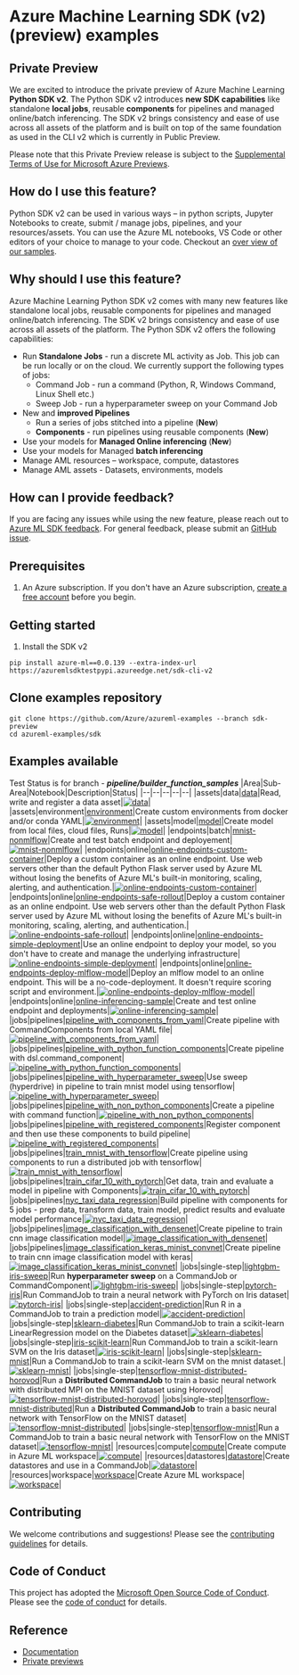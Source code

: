 # Azure Machine Learning SDK (v2) (preview) examples

## Private Preview
We are excited to introduce the private preview of Azure Machine Learning **Python SDK v2**. The Python SDK v2 introduces **new SDK capabilities** like standalone **local jobs**, reusable **components** for pipelines and managed online/batch inferencing. The SDK v2 brings consistency and ease of use across all assets of the platform and is built on top of the same foundation as used in the CLI v2 which is currently in Public Preview.

Please note that this Private Preview release is subject to the [Supplemental Terms of Use for Microsoft Azure Previews](https://azure.microsoft.com/en-us/support/legal/preview-supplemental-terms/).

## How do I use this feature?
Python SDK v2 can be used in various ways – in python scripts, Jupyter Notebooks to create, submit / manage jobs, pipelines, and your resources/assets. You can use the Azure ML notebooks, VS Code or other editors of your choice to manage to your code. Checkout an [over view of our samples](#examples-available).

## Why should I use this feature?
Azure Machine Learning Python SDK v2 comes with many new features like standalone local jobs, reusable components for pipelines and managed online/batch inferencing. The SDK v2 brings consistency and ease of use across all assets of the platform. The Python SDK v2 offers the following capabilities:
* Run **Standalone Jobs** - run a discrete ML activity as Job. This job can be run locally or on the cloud. We currently support the following types of jobs:
  * Command Job - run a command (Python, R, Windows Command, Linux Shell etc.)
  * Sweep Job - run a hyperparameter sweep on your Command Job
* New and **improved Pipelines**
  * Run a series of jobs stitched into a pipeline (**New**)
  * **Components** - run pipelines using reusable components (**New**)
* Use your models for **Managed Online inferencing** (**New**)
* Use your models for Managed **batch inferencing**
* Manage AML resources – workspace, compute, datastores
* Manage AML assets - Datasets, environments, models

## How can I provide feedback?
If you are facing any issues while using the new feature, please reach out to [Azure ML SDK feedback](mailto:amlsdkfeedback@microsoft.com). For general feedback, please submit an [GitHub issue](https://github.com/Azure/azure-sdk-for-python/issues/new/choose).

## Prerequisites
1. An Azure subscription. If you don't have an Azure subscription, [create a free account](https://aka.ms/AMLFree) before you begin.

## Getting started
1. Install the SDK v2

```terminal
pip install azure-ml==0.0.139 --extra-index-url  https://azuremlsdktestpypi.azureedge.net/sdk-cli-v2
```

## Clone examples repository
```SDK
git clone https://github.com/Azure/azureml-examples --branch sdk-preview
cd azureml-examples/sdk
```

## Examples available

Test Status is for branch - **_pipeline/builder_function_samples_**
|Area|Sub-Area|Notebook|Description|Status|
|--|--|--|--|--|
|assets|data|[data](assets/data/data.ipynb)|Read, write and register a data asset|[![data](https://github.com/Azure/azureml-examples/actions/workflows/sdk-assets-data-data.yml/badge.svg?branch=pipeline/builder_function_samples)](https://github.com/Azure/azureml-examples/actions/workflows/sdk-assets-data-data.yml)|
|assets|environment|[environment](assets/environment/environment.ipynb)|Create custom environments from docker and/or conda YAML|[![environment](https://github.com/Azure/azureml-examples/actions/workflows/sdk-assets-environment-environment.yml/badge.svg?branch=pipeline/builder_function_samples)](https://github.com/Azure/azureml-examples/actions/workflows/sdk-assets-environment-environment.yml)|
|assets|model|[model](assets/model/model.ipynb)|Create model from local files, cloud files, Runs|[![model](https://github.com/Azure/azureml-examples/actions/workflows/sdk-assets-model-model.yml/badge.svg?branch=pipeline/builder_function_samples)](https://github.com/Azure/azureml-examples/actions/workflows/sdk-assets-model-model.yml)|
|endpoints|batch|[mnist-nonmlflow](endpoints/batch/mnist-nonmlflow.ipynb)|Create and test batch endpoint and deployement|[![mnist-nonmlflow](https://github.com/Azure/azureml-examples/actions/workflows/sdk-endpoints-batch-mnist-nonmlflow.yml/badge.svg?branch=pipeline/builder_function_samples)](https://github.com/Azure/azureml-examples/actions/workflows/sdk-endpoints-batch-mnist-nonmlflow.yml)|
|endpoints|online|[online-endpoints-custom-container](endpoints/online/custom-container/online-endpoints-custom-container.ipynb)|Deploy a custom container as an online endpoint. Use web servers other than the default Python Flask server used by Azure ML without losing the benefits of Azure ML's built-in monitoring, scaling, alerting, and authentication.|[![online-endpoints-custom-container](https://github.com/Azure/azureml-examples/actions/workflows/sdk-endpoints-online-custom-container-online-endpoints-custom-container.yml/badge.svg?branch=pipeline/builder_function_samples)](https://github.com/Azure/azureml-examples/actions/workflows/sdk-endpoints-online-custom-container-online-endpoints-custom-container.yml)|
|endpoints|online|[online-endpoints-safe-rollout](endpoints/online/managed/online-endpoints-safe-rollout.ipynb)|Deploy a custom container as an online endpoint. Use web servers other than the default Python Flask server used by Azure ML without losing the benefits of Azure ML's built-in monitoring, scaling, alerting, and authentication.|[![online-endpoints-safe-rollout](https://github.com/Azure/azureml-examples/actions/workflows/sdk-endpoints-online-managed-online-endpoints-safe-rollout.yml/badge.svg?branch=pipeline/builder_function_samples)](https://github.com/Azure/azureml-examples/actions/workflows/sdk-endpoints-online-managed-online-endpoints-safe-rollout.yml)|
|endpoints|online|[online-endpoints-simple-deployment](endpoints/online/managed/online-endpoints-simple-deployment.ipynb)|Use an online endpoint to deploy your model, so you don't have to create and manage the underlying infrastructure|[![online-endpoints-simple-deployment](https://github.com/Azure/azureml-examples/actions/workflows/sdk-endpoints-online-managed-online-endpoints-simple-deployment.yml/badge.svg?branch=pipeline/builder_function_samples)](https://github.com/Azure/azureml-examples/actions/workflows/sdk-endpoints-online-managed-online-endpoints-simple-deployment.yml)|
|endpoints|online|[online-endpoints-deploy-mlflow-model](endpoints/online/mlflow/online-endpoints-deploy-mlflow-model.ipynb)|Deploy an mlflow model to an online endpoint. This will be a no-code-deployment. It doesn't require scoring script and environment.|[![online-endpoints-deploy-mlflow-model](https://github.com/Azure/azureml-examples/actions/workflows/sdk-endpoints-online-mlflow-online-endpoints-deploy-mlflow-model.yml/badge.svg?branch=pipeline/builder_function_samples)](https://github.com/Azure/azureml-examples/actions/workflows/sdk-endpoints-online-mlflow-online-endpoints-deploy-mlflow-model.yml)|
|endpoints|online|[online-inferencing-sample](endpoints/online/sample/online-inferencing-sample.ipynb)|Create and test online endpoint and deployments|[![online-inferencing-sample](https://github.com/Azure/azureml-examples/actions/workflows/sdk-endpoints-online-sample-online-inferencing-sample.yml/badge.svg?branch=pipeline/builder_function_samples)](https://github.com/Azure/azureml-examples/actions/workflows/sdk-endpoints-online-sample-online-inferencing-sample.yml)|
|jobs|pipelines|[pipeline_with_components_from_yaml](jobs/pipelines/1a_pipeline_with_components_from_yaml/pipeline_with_components_from_yaml.ipynb)|Create pipeline with CommandComponents from local YAML file|[![pipeline_with_components_from_yaml](https://github.com/Azure/azureml-examples/actions/workflows/sdk-jobs-pipelines-1a_pipeline_with_components_from_yaml-pipeline_with_components_from_yaml.yml/badge.svg?branch=pipeline/builder_function_samples)](https://github.com/Azure/azureml-examples/actions/workflows/sdk-jobs-pipelines-1a_pipeline_with_components_from_yaml-pipeline_with_components_from_yaml.yml)|
|jobs|pipelines|[pipeline_with_python_function_components](jobs/pipelines/1b_pipeline_with_python_function_components/pipeline_with_python_function_components.ipynb)|Create pipeline with dsl.command_component|[![pipeline_with_python_function_components](https://github.com/Azure/azureml-examples/actions/workflows/sdk-jobs-pipelines-1b_pipeline_with_python_function_components-pipeline_with_python_function_components.yml/badge.svg?branch=pipeline/builder_function_samples)](https://github.com/Azure/azureml-examples/actions/workflows/sdk-jobs-pipelines-1b_pipeline_with_python_function_components-pipeline_with_python_function_components.yml)|
|jobs|pipelines|[pipeline_with_hyperparameter_sweep](jobs/pipelines/1c_pipeline_with_hyperparameter_sweep/pipeline_with_hyperparameter_sweep.ipynb)|Use sweep (hyperdrive) in pipeline to train mnist model using tensorflow|[![pipeline_with_hyperparameter_sweep](https://github.com/Azure/azureml-examples/actions/workflows/sdk-jobs-pipelines-1c_pipeline_with_hyperparameter_sweep-pipeline_with_hyperparameter_sweep.yml/badge.svg?branch=pipeline/builder_function_samples)](https://github.com/Azure/azureml-examples/actions/workflows/sdk-jobs-pipelines-1c_pipeline_with_hyperparameter_sweep-pipeline_with_hyperparameter_sweep.yml)|
|jobs|pipelines|[pipeline_with_non_python_components](jobs/pipelines/1d_pipeline_with_non_python_components/pipeline_with_non_python_components.ipynb)|Create a pipeline with command function|[![pipeline_with_non_python_components](https://github.com/Azure/azureml-examples/actions/workflows/sdk-jobs-pipelines-1d_pipeline_with_non_python_components-pipeline_with_non_python_components.yml/badge.svg?branch=pipeline/builder_function_samples)](https://github.com/Azure/azureml-examples/actions/workflows/sdk-jobs-pipelines-1d_pipeline_with_non_python_components-pipeline_with_non_python_components.yml)|
|jobs|pipelines|[pipeline_with_registered_components](jobs/pipelines/1e_pipeline_with_registered_components/pipeline_with_registered_components.ipynb)|Register component and then use these components to build pipeline|[![pipeline_with_registered_components](https://github.com/Azure/azureml-examples/actions/workflows/sdk-jobs-pipelines-1e_pipeline_with_registered_components-pipeline_with_registered_components.yml/badge.svg?branch=pipeline/builder_function_samples)](https://github.com/Azure/azureml-examples/actions/workflows/sdk-jobs-pipelines-1e_pipeline_with_registered_components-pipeline_with_registered_components.yml)|
|jobs|pipelines|[train_mnist_with_tensorflow](jobs/pipelines/2a_train_mnist_with_tensorflow/train_mnist_with_tensorflow.ipynb)|Create pipeline using components to run a distributed job with tensorflow|[![train_mnist_with_tensorflow](https://github.com/Azure/azureml-examples/actions/workflows/sdk-jobs-pipelines-2a_train_mnist_with_tensorflow-train_mnist_with_tensorflow.yml/badge.svg?branch=pipeline/builder_function_samples)](https://github.com/Azure/azureml-examples/actions/workflows/sdk-jobs-pipelines-2a_train_mnist_with_tensorflow-train_mnist_with_tensorflow.yml)|
|jobs|pipelines|[train_cifar_10_with_pytorch](jobs/pipelines/2b_train_cifar_10_with_pytorch/train_cifar_10_with_pytorch.ipynb)|Get data, train and evaluate a model in pipeline with Components|[![train_cifar_10_with_pytorch](https://github.com/Azure/azureml-examples/actions/workflows/sdk-jobs-pipelines-2b_train_cifar_10_with_pytorch-train_cifar_10_with_pytorch.yml/badge.svg?branch=pipeline/builder_function_samples)](https://github.com/Azure/azureml-examples/actions/workflows/sdk-jobs-pipelines-2b_train_cifar_10_with_pytorch-train_cifar_10_with_pytorch.yml)|
|jobs|pipelines|[nyc_taxi_data_regression](jobs/pipelines/2c_nyc_taxi_data_regression/nyc_taxi_data_regression.ipynb)|Build pipeline with components for 5 jobs - prep data, transform data, train model, predict results and evaluate model performance|[![nyc_taxi_data_regression](https://github.com/Azure/azureml-examples/actions/workflows/sdk-jobs-pipelines-2c_nyc_taxi_data_regression-nyc_taxi_data_regression.yml/badge.svg?branch=pipeline/builder_function_samples)](https://github.com/Azure/azureml-examples/actions/workflows/sdk-jobs-pipelines-2c_nyc_taxi_data_regression-nyc_taxi_data_regression.yml)|
|jobs|pipelines|[image_classification_with_densenet](jobs/pipelines/2d_image_classification_with_densenet/image_classification_with_densenet.ipynb)|Create pipeline to train cnn image classification model|[![image_classification_with_densenet](https://github.com/Azure/azureml-examples/actions/workflows/sdk-jobs-pipelines-2d_image_classification_with_densenet-image_classification_with_densenet.yml/badge.svg?branch=pipeline/builder_function_samples)](https://github.com/Azure/azureml-examples/actions/workflows/sdk-jobs-pipelines-2d_image_classification_with_densenet-image_classification_with_densenet.yml)|
|jobs|pipelines|[image_classification_keras_minist_convnet](jobs/pipelines/2e_image_classification_keras_minist_convnet/image_classification_keras_minist_convnet.ipynb)|Create pipeline to train cnn image classification model with keras|[![image_classification_keras_minist_convnet](https://github.com/Azure/azureml-examples/actions/workflows/sdk-jobs-pipelines-2e_image_classification_keras_minist_convnet-image_classification_keras_minist_convnet.yml/badge.svg?branch=pipeline/builder_function_samples)](https://github.com/Azure/azureml-examples/actions/workflows/sdk-jobs-pipelines-2e_image_classification_keras_minist_convnet-image_classification_keras_minist_convnet.yml)|
|jobs|single-step|[lightgbm-iris-sweep](jobs/single-step/lightgbm/iris/lightgbm-iris-sweep.ipynb)|Run **hyperparameter sweep** on a CommandJob or CommandComponent|[![lightgbm-iris-sweep](https://github.com/Azure/azureml-examples/actions/workflows/sdk-jobs-single-step-lightgbm-iris-lightgbm-iris-sweep.yml/badge.svg?branch=pipeline/builder_function_samples)](https://github.com/Azure/azureml-examples/actions/workflows/sdk-jobs-single-step-lightgbm-iris-lightgbm-iris-sweep.yml)|
|jobs|single-step|[pytorch-iris](jobs/single-step/pytorch/iris/pytorch-iris.ipynb)|Run CommandJob to train a neural network with PyTorch on Iris dataset|[![pytorch-iris](https://github.com/Azure/azureml-examples/actions/workflows/sdk-jobs-single-step-pytorch-iris-pytorch-iris.yml/badge.svg?branch=pipeline/builder_function_samples)](https://github.com/Azure/azureml-examples/actions/workflows/sdk-jobs-single-step-pytorch-iris-pytorch-iris.yml)|
|jobs|single-step|[accident-prediction](jobs/single-step/r/accidents/accident-prediction.ipynb)|Run R in a CommandJob to train a prediction model|[![accident-prediction](https://github.com/Azure/azureml-examples/actions/workflows/sdk-jobs-single-step-r-accidents-accident-prediction.yml/badge.svg?branch=pipeline/builder_function_samples)](https://github.com/Azure/azureml-examples/actions/workflows/sdk-jobs-single-step-r-accidents-accident-prediction.yml)|
|jobs|single-step|[sklearn-diabetes](jobs/single-step/scikit-learn/diabetes/sklearn-diabetes.ipynb)|Run CommandJob to train a scikit-learn LinearRegression model on the Diabetes dataset|[![sklearn-diabetes](https://github.com/Azure/azureml-examples/actions/workflows/sdk-jobs-single-step-scikit-learn-diabetes-sklearn-diabetes.yml/badge.svg?branch=pipeline/builder_function_samples)](https://github.com/Azure/azureml-examples/actions/workflows/sdk-jobs-single-step-scikit-learn-diabetes-sklearn-diabetes.yml)|
|jobs|single-step|[iris-scikit-learn](jobs/single-step/scikit-learn/iris/iris-scikit-learn.ipynb)|Run CommandJob to train a scikit-learn SVM on the Iris dataset|[![iris-scikit-learn](https://github.com/Azure/azureml-examples/actions/workflows/sdk-jobs-single-step-scikit-learn-iris-iris-scikit-learn.yml/badge.svg?branch=pipeline/builder_function_samples)](https://github.com/Azure/azureml-examples/actions/workflows/sdk-jobs-single-step-scikit-learn-iris-iris-scikit-learn.yml)|
|jobs|single-step|[sklearn-mnist](jobs/single-step/scikit-learn/mnist/sklearn-mnist.ipynb)|Run a CommandJob to train a scikit-learn SVM on the mnist dataset.|[![sklearn-mnist](https://github.com/Azure/azureml-examples/actions/workflows/sdk-jobs-single-step-scikit-learn-mnist-sklearn-mnist.yml/badge.svg?branch=pipeline/builder_function_samples)](https://github.com/Azure/azureml-examples/actions/workflows/sdk-jobs-single-step-scikit-learn-mnist-sklearn-mnist.yml)|
|jobs|single-step|[tensorflow-mnist-distributed-horovod](jobs/single-step/tensorflow/mnist-distributed-horovod/tensorflow-mnist-distributed-horovod.ipynb)|Run a **Distributed CommandJob** to train a basic neural network with distributed MPI on the MNIST dataset using Horovod|[![tensorflow-mnist-distributed-horovod](https://github.com/Azure/azureml-examples/actions/workflows/sdk-jobs-single-step-tensorflow-mnist-distributed-horovod-tensorflow-mnist-distributed-horovod.yml/badge.svg?branch=pipeline/builder_function_samples)](https://github.com/Azure/azureml-examples/actions/workflows/sdk-jobs-single-step-tensorflow-mnist-distributed-horovod-tensorflow-mnist-distributed-horovod.yml)|
|jobs|single-step|[tensorflow-mnist-distributed](jobs/single-step/tensorflow/mnist-distributed/tensorflow-mnist-distributed.ipynb)|Run a **Distributed CommandJob** to train a basic neural network with TensorFlow on the MNIST dataset|[![tensorflow-mnist-distributed](https://github.com/Azure/azureml-examples/actions/workflows/sdk-jobs-single-step-tensorflow-mnist-distributed-tensorflow-mnist-distributed.yml/badge.svg?branch=pipeline/builder_function_samples)](https://github.com/Azure/azureml-examples/actions/workflows/sdk-jobs-single-step-tensorflow-mnist-distributed-tensorflow-mnist-distributed.yml)|
|jobs|single-step|[tensorflow-mnist](jobs/single-step/tensorflow/mnist/tensorflow-mnist.ipynb)|Run a CommandJob to train a basic neural network with TensorFlow on the MNIST dataset|[![tensorflow-mnist](https://github.com/Azure/azureml-examples/actions/workflows/sdk-jobs-single-step-tensorflow-mnist-tensorflow-mnist.yml/badge.svg?branch=pipeline/builder_function_samples)](https://github.com/Azure/azureml-examples/actions/workflows/sdk-jobs-single-step-tensorflow-mnist-tensorflow-mnist.yml)|
|resources|compute|[compute](resources/compute/compute.ipynb)|Create compute in Azure ML workspace|[![compute](https://github.com/Azure/azureml-examples/actions/workflows/sdk-resources-compute-compute.yml/badge.svg?branch=pipeline/builder_function_samples)](https://github.com/Azure/azureml-examples/actions/workflows/sdk-resources-compute-compute.yml)|
|resources|datastores|[datastore](resources/datastores/datastore.ipynb)|Create datastores and use in a CommandJob|[![datastore](https://github.com/Azure/azureml-examples/actions/workflows/sdk-resources-datastores-datastore.yml/badge.svg?branch=pipeline/builder_function_samples)](https://github.com/Azure/azureml-examples/actions/workflows/sdk-resources-datastores-datastore.yml)|
|resources|workspace|[workspace](resources/workspace/workspace.ipynb)|Create Azure ML workspace|[![workspace](https://github.com/Azure/azureml-examples/actions/workflows/sdk-resources-workspace-workspace.yml/badge.svg?branch=pipeline/builder_function_samples)](https://github.com/Azure/azureml-examples/actions/workflows/sdk-resources-workspace-workspace.yml)|
## Contributing

We welcome contributions and suggestions! Please see the [contributing guidelines](../CONTRIBUTING.mdCONTRIBUTING.md) for details.

## Code of Conduct

This project has adopted the [Microsoft Open Source Code of Conduct](https://opensource.microsoft.com/codeofconduct/). Please see the [code of conduct](../CODE_OF_CONDUCT.md) for details.

## Reference

- [Documentation](https://docs.microsoft.com/azure/machine-learning)
- [Private previews](https://github.com/Azure/azureml-previews)
